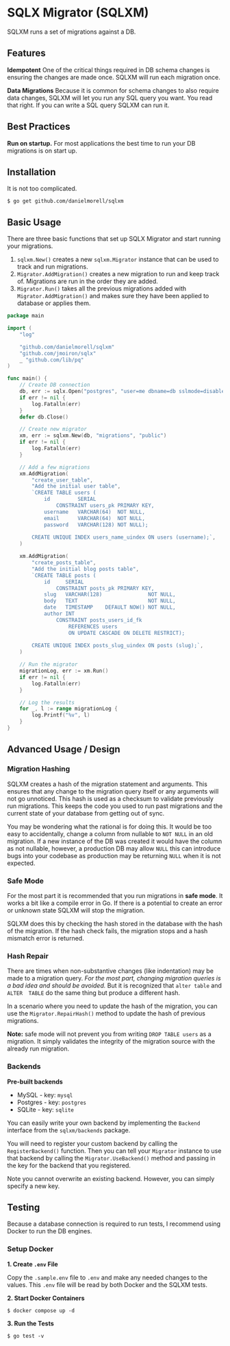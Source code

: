 # SQLX Migrator (SQLXM)

SQLXM runs a set of migrations against a DB.

## Features

**Idempotent** One of the critical things required in DB schema changes is ensuring the changes are made once. SQLXM
will run each migration once.

**Data Migrations** Because it is common for schema changes to also require data changes, SQLXM will let you run any SQL
query you want. You read that right. If you can write a SQL query SQLXM can run it.

## Best Practices

**Run on startup.** For most applications the best time to run your DB migrations is on start up.

## Installation

It is not too complicated.

```
$ go get github.com/danielmorell/sqlxm
```

## Basic Usage

There are three basic functions that set up SQLX Migrator and start running your migrations.

1. `sqlxm.New()` creates a new `sqlxm.Migrator` instance that can be used to track and run migrations.
2. `Migrator.AddMigration()` creates a new migration to run and keep track of. Migrations are run in the order they 
   are added.
3. `Migrator.Run()` takes all the previous migrations added with `Migrator.AddMigration()` and makes sure they have been
   applied to database or applies them.

```go
package main

import (
	"log"

	"github.com/danielmorell/sqlxm"
	"github.com/jmoiron/sqlx"
	_ "github.com/lib/pq"
)

func main() {
	// Create DB connection
	db, err := sqlx.Open("postgres", "user=me dbname=db sslmode=disable")
	if err != nil {
		log.Fatalln(err)
	}
	defer db.Close()

	// Create new migrator
	xm, err := sqlxm.New(db, "migrations", "public")
	if err != nil {
		log.Fatalln(err)
	}

	// Add a few migrations
	xm.AddMigration(
		"create_user_table",
		"Add the initial user table",
		`CREATE TABLE users (
        	id         SERIAL 
                CONSTRAINT users_pk PRIMARY KEY,
			username   VARCHAR(64)  NOT NULL,
			email      VARCHAR(64)  NOT NULL,
			password   VARCHAR(128) NOT NULL);
		
		CREATE UNIQUE INDEX users_name_uindex ON users (username);`,
	)

	xm.AddMigration(
		"create_posts_table",
		"Add the initial blog posts table",
		`CREATE TABLE posts (
        	id     SERIAL 
                CONSTRAINT posts_pk PRIMARY KEY,
			slug   VARCHAR(128)               NOT NULL,
			body   TEXT                       NOT NULL,
			date   TIMESTAMP    DEFAULT NOW() NOT NULL,
            author INT
                CONSTRAINT posts_users_id_fk
                    REFERENCES users
                    ON UPDATE CASCADE ON DELETE RESTRICT);
	
		CREATE UNIQUE INDEX posts_slug_uindex ON posts (slug);`,
	)

	// Run the migrator
	migrationLog, err := xm.Run()
	if err != nil {
		log.Fatalln(err)
	}

	// Log the results
	for _, l := range migrationLog {
		log.Printf("%v", l)
	}
}
```

## Advanced Usage / Design

### Migration Hashing

SQLXM creates a hash of the migration statement and arguments. This ensures that any change to the migration query
itself or any arguments will not go unnoticed. This hash is used as a checksum to validate previously run migrations. 
This keeps the code you used to run past migrations and the current state of your database from getting out of sync.

You may be wondering what the rational is for doing this. It would be too easy to accidentally, change a column from
nullable to `NOT NULL` in an old migration. If a new instance of the DB was created it would have the column as not
nullable, however, a production DB may allow `NULL` this can introduce bugs into your codebase as production may be
returning `NULL` when it is not expected.

### Safe Mode

For the most part it is recommended that you run migrations in **safe mode**. It works a bit like a compile error in 
Go. If there is a potential to create an error or unknown state SQLXM will stop the migration.

SQLXM does this by checking the hash stored in the database with the hash of the migration. If the hash check fails, 
the migration stops and a hash mismatch error is returned.

### Hash Repair

There are times when non-substantive changes (like indentation) may be made to a migration query. *For the most part,
changing migration queries is a bad idea and should be avoided.* But it is recognized that `alter table` and `ALTER 
TABLE` do the same thing but produce a different hash.

In a scenario where you need to update the hash of the migration, you can use the `Migrator.RepairHash()` method to 
update the hash of previous migrations.

**Note:** safe mode will not prevent you from writing `DROP TABLE users` as a migration. It simply validates the 
integrity of the migration source with the already run migration.

### Backends

**Pre-built backends**

- MySQL - key: `mysql`
- Postgres - key: `postgres`
- SQLite - key: `sqlite`

You can easily write your own backend by implementing the `Backend` interface from the `sqlxm/backends` package.

You will need to register your custom backend by calling the `RegisterBackend()` function. Then you can tell your 
`Migrator` instance to use that backend by calling the `Migrator.UseBackend()` method and passing in the key for the 
backend that you registered.

Note you cannot overwrite an existing backend. However, you can simply specify a new key.

## Testing

Because a database connection is required to run tests, I recommend using Docker to run the DB engines.

### Setup Docker

**1. Create `.env` File**

Copy the `.sample.env` file to `.env` and make any needed changes to the values. This `.env` file will be read by both
Docker and the SQLXM tests.

**2. Start Docker Containers**

```
$ docker compose up -d
```

**3. Run the Tests**

```
$ go test -v
```